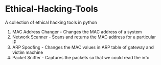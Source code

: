 # Ethical-Hacking-Tools
A collection of ethical hacking tools in python
1. MAC Address Changer - Changes the MAC address of a system
2. Network Scanner - Scans and  returns the MAC address for a particular IP 
3. ARP Spoofing - Changes the MAC values in ARP table of gateway and victim machine
4. Packet Sniffer - Captures the packets so that we could read the info
